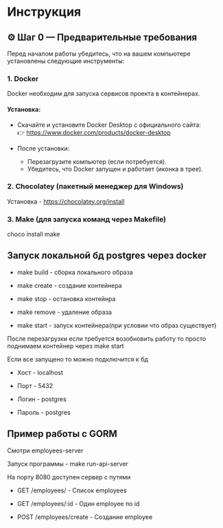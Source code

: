 # Инструкция

## ⚙️ Шаг 0 — Предварительные требования

Перед началом работы убедитесь, что на вашем компьютере установлены следующие инструменты:

### 1. Docker

Docker необходим для запуска сервисов проекта в контейнерах.

#### Установка:
- Скачайте и установите Docker Desktop с официального сайта:  
  👉 https://www.docker.com/products/docker-desktop

- После установки:
  - Перезагрузите компьютер (если потребуется).
  - Убедитесь, что Docker запущен и работает (иконка в трее).


### 2. Chocolatey (пакетный менеджер для Windows)

Установка - https://chocolatey.org/install


### 3. Make (для запуска команд через Makefile)

choco install make

## Запуск локальной бд postgres через docker

- make build - сборка локального образа

- make create - создание контейнера

- make stop - остановка контейнра

- make remove - удаление образа

- make start - запуск контейнера(при условии что образ существует)

После перезагрузки если требуется возобновить работу то просто поднимаем контейнер через make start

Если все запущено то можно подключится к бд 

- Хост - localhost

- Порт - 5432 

- Логин - postgres

- Пароль - postgres


## Пример работы с GORM

Смотри employees-server 

Запуск программы - make run-api-server

На порту 8080 доступен сервер с путями

- GET /employees/ - Список employees

- GET /employees/:id - Один employee по id

- POST /employees/create - Создание employee

